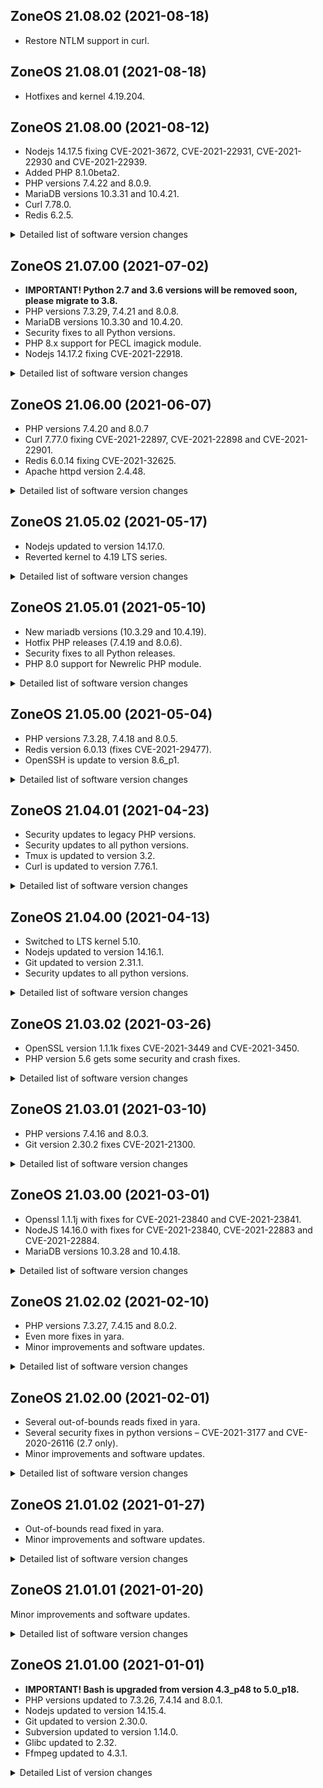 ## ZoneOS 21.08.02 (2021-08-18)

  * Restore NTLM support in curl.

## ZoneOS 21.08.01 (2021-08-18)

  * Hotfixes and kernel 4.19.204.

## ZoneOS 21.08.00 (2021-08-12)

  * Nodejs 14.17.5 fixing CVE-2021-3672, CVE-2021-22931, CVE-2021-22930 and CVE-2021-22939.
  * Added PHP 8.1.0beta2.
  * PHP versions 7.4.22 and 8.0.9.
  * MariaDB versions 10.3.31 and 10.4.21.
  * Curl 7.78.0.
  * Redis 6.2.5.

<details>
  <summary>Detailed list of software version changes</summary>

  ### Changes

  * app-arch/pigz 2.4-r1 -> 2.6
  * app-arch/unrar 6.0.5 -> 6.0.7
  * app-arch/xz-utils 5.2.5 -> 5.2.5-r1
  * app-arch/zstd 1.4.9 -> 1.5.0
  * app-crypt/gpgme 1.14.0 -> 1.15.1
  * app-crypt/mit-krb5 1.18.2-r3 -> 1.19.2
  * app-text/htmltidy 20090325-r2 -> 0.99.0
  * dev-db/mariadb 10.3.30 -> 10.3.31
  * dev-db/mariadb 10.4.20 -> 10.4.21
  * dev-db/mariadb-connector-c 3.1.12 -> 3.1.13
  * dev-db/redis 6.0.14 -> 6.2.5
  * dev-db/sqlite 3.34.1 -> 3.35.5
  * dev-lang/php 7.4.21 -> 7.4.22
  * dev-lang/php 8.0.8 -> 8.0.9
  * dev-lang/python 2.7.18_p10 -> 2.7.18_p11
  * dev-lang/python 3.6.13_p5 -> 3.6.14
  * dev-lang/python 3.8.10_p2 -> 3.8.11
  * dev-libs/libpcre 8.44 -> 8.45
  * dev-libs/libuv 1.41.0 -> 1.41.1
  * dev-libs/libzip 1.7.3-r1 -> 1.8.0
  * dev-libs/protobuf 3.15.8 -> 3.17.3
  * dev-php/igbinary 3.1.6 -> 3.2.6
  * media-gfx/imagemagick 7.1.0.2 -> 7.1.0.4
  * media-libs/libogg 1.3.4-r1 -> 1.3.5
  * net-libs/nghttp2 1.41.0-r2 -> 1.43.0-r2
  * net-libs/nodejs 14.17.2 -> 14.17.5
  * net-misc/curl 7.77.0-r1 -> 7.78.0
  * net-misc/whois 5.5.9 -> 5.5.9-r1
  * sys-kernel/zoneos-kernel 4.19.198 -> 4.19.202
  * sys-libs/glibc 2.32-r7 -> 2.33-r5
</details>

## ZoneOS 21.07.00 (2021-07-02)

  * **IMPORTANT! Python 2.7 and 3.6 versions will be removed soon, please migrate to 3.8.**
  * PHP versions 7.3.29, 7.4.21 and 8.0.8.
  * MariaDB versions 10.3.30 and 10.4.20.
  * Security fixes to all Python versions.
  * PHP 8.x support for PECL imagick module.
  * Nodejs 14.17.2 fixing CVE-2021-22918.

<details>
  <summary>Detailed list of software version changes</summary>

  ### Changes

  * app-antivirus/clamav 0.103.2 -> 0.103.3
  * dev-db/mariadb 10.3.29 -> 10.3.30
  * dev-db/mariadb 10.4.19 -> 10.4.20
  * dev-lang/php 7.3.28 -> 7.3.29
  * dev-lang/php 7.4.20 -> 7.4.21
  * dev-lang/php 8.0.7 -> 8.0.8
  * dev-lang/python 2.7.18_p9 -> 2.7.18_p10
  * dev-lang/python 3.6.13_p3 -> 3.6.13_p5
  * dev-lang/python 3.8.9_p2 -> 3.8.10_p2
  * dev-php/blackfire 1.59.2 -> 1.62.0
  * dev-php/pecl-imagick 3.4.4-r1 -> 3.5.0
  * dev-php/sourceguardian 12.0 -> 12.1
  * dev-vcs/git 2.31.1 -> 2.32.0
  * media-gfx/imagemagick 7.0.11.14 -> 7.1.0.2
  * media-gfx/libimagequant 2.14.0 -> 2.15.1
  * media-libs/libjpeg-turbo 2.1.0-r1 -> 2.1.0-r2
  * net-dns/bind-tools 9.16.12 -> 9.16.18
  * net-dns/libidn 1.36 -> 1.37
  * net-dns/libidn2 2.3.0 -> 2.3.1
  * net-libs/nodejs 14.17.0 -> 14.17.2
  * sys-kernel/zoneos-kernel 4.19.193 -> 4.19.196
</details>

## ZoneOS 21.06.00 (2021-06-07)

  * PHP versions 7.4.20 and 8.0.7
  * Curl 7.77.0 fixing CVE-2021-22897, CVE-2021-22898 and CVE-2021-22901.
  * Redis 6.0.14 fixing CVE-2021-32625.
  * Apache httpd version 2.4.48.

<details>
  <summary>Detailed list of software version changes</summary>

  ### Changes

  * app-arch/unrar 6.0.4 -> 6.0.5
  * app-editors/nano 5.3-r1 -> 5.6.1
  * dev-db/redis 6.0.13-r1 -> 6.0.14
  * dev-lang/php 7.4.19 -> 7.4.20
  * dev-lang/php 8.0.6 -> 8.0.7
  * dev-libs/expat 2.2.10 -> 2.4.1
  * dev-libs/icu 67.1 -> 69.1
  * dev-libs/libcroco 0.6.13 -> 0.6.13-r1
  * dev-libs/libmaxminddb 1.5.2 -> 1.6.0
  * dev-libs/libpcre2 10.35 -> 10.36-r1
  * dev-libs/libxml2 2.9.10-r5 -> 2.9.12-r2
  * dev-php/blackfire 1.57.0 -> 1.59.2
  * media-gfx/imagemagick 7.0.11.12 -> 7.0.11.14
  * media-libs/gd 2.3.1 -> 2.3.2
  * media-libs/libjpeg-turbo 2.0.6 -> 2.1.0-r1
  * media-libs/libogg 1.3.4 -> 1.3.4-r1
  * media-libs/tiff 4.2.0 -> 4.3.0
  * media-video/ffmpeg 4.3.2 -> 4.4
  * net-misc/curl 7.76.1 -> 7.77.0
  * net-misc/wget 1.20.3-r3 -> 1.21.1
  * net-misc/whois 5.5.6-r1 -> 5.5.9
  * sys-apps/findutils 4.7.0 -> 4.8.0
  * sys-apps/less 563-r1 -> 581.2
  * sys-apps/net-tools 1.60_p20180626073013 -> 2.10
  * sys-kernel/zoneos-kernel 4.19.190 -> 4.19.193
  * sys-process/psmisc 23.3-r1 -> 23.4-r1
  * www-servers/apache 2.4.46 -> 2.4.48
</details>

## ZoneOS 21.05.02 (2021-05-17)

  * Nodejs updated to version 14.17.0.
  * Reverted kernel to 4.19 LTS series.

<details>
  <summary>Detailed list of software version changes</summary>

  ### Changes

  * media-gfx/imagemagick 7.0.11.11 -> 7.0.11.12
  * net-libs/nodejs 14.16.1 -> 14.17.0
  * sys-kernel/zoneos-kernel 5.10.35 -> 4.19.190
</details>

## ZoneOS 21.05.01 (2021-05-10)

  * New mariadb versions (10.3.29 and 10.4.19).
  * Hotfix PHP releases (7.4.19 and 8.0.6).
  * Security fixes to all Python releases.
  * PHP 8.0 support for Newrelic PHP module.

<details>
  <summary>Detailed list of software version changes</summary>

  ### Changes

  * app-arch/unzip 6.0_p25-r1 -> 6.0_p26
  * dev-db/mariadb 10.3.28 -> 10.3.29
  * dev-db/mariadb 10.4.18 -> 10.4.19
  * dev-lang/php 7.4.18 -> 7.4.19
  * dev-lang/php 8.0.5 -> 8.0.6
  * dev-lang/python 2.7.18_p8 -> 2.7.18_p9
  * dev-lang/python 3.6.13_p1 -> 3.6.13_p3
  * dev-lang/python 3.8.8_p1 -> 3.8.9_p2
  * dev-php/blackfire 1.56.1 -> 1.57.0
  * dev-php/newrelic 9.16.0.295 -> 9.17.1.301
  * media-gfx/imagemagick 7.0.11.10 -> 7.0.11.11
  * media-gfx/libimagequant 2.12.3 -> 2.14.0
  * sys-kernel/zoneos-kernel 5.10.34 -> 5.10.35
</details>

## ZoneOS 21.05.00 (2021-05-04)

  * PHP versions 7.3.28, 7.4.18 and 8.0.5.
  * Redis version 6.0.13 (fixes CVE-2021-29477).
  * OpenSSH is update to version 8.6_p1.

<details>
  <summary>Detailed list of software version changes</summary>

  ### Changes

  * app-forensics/yara 4.0.5 -> 4.1.0
  * app-text/qpdf 10.1.0 -> 10.3.1
  * dev-db/redis 6.0.12 -> 6.0.13
  * dev-lang/php 7.3.27 -> 7.3.28
  * dev-lang/php 7.4.16 -> 7.4.18
  * dev-lang/php 8.0.3 -> 8.0.5
  * dev-php/pecl-redis 5.3.3 -> 5.3.4
  * media-gfx/imagemagick 7.0.11.8 -> 7.0.11.10
  * media-libs/lcms 2.11 -> 2.12
  * net-misc/openssh 8.4_p1-r3 -> 8.6_p1-r1
  * sys-apps/file 5.39-r4 -> 5.40-r2
  * sys-kernel/zoneos-kernel 5.10.32 -> 5.10.34
  * sys-process/htop 3.0.2 -> 3.0.5
</details>

## ZoneOS 21.04.01 (2021-04-23)

  * Security updates to legacy PHP versions.
  * Security updates to all python versions.
  * Tmux is updated to version 3.2.
  * Curl is updated to version 7.76.1.

<details>
  <summary>Detailed list of software version changes</summary>

  ### Changes

  * app-arch/unrar 6.0.3 -> 6.0.4
  * app-misc/tmux 3.1c -> 3.2
  * dev-lang/php 7.0.33-r6 -> 7.0.33-r7
  * dev-lang/php 7.1.33 -> 7.1.33-r1
  * dev-lang/python 2.7.18_p7 -> 2.7.18_p8
  * dev-lang/python 3.6.13 -> 3.6.13_p1
  * dev-lang/python 3.8.8 -> 3.8.8_p1
  * dev-php/blackfire 1.53.0 -> 1.56.1
  * dev-php/maxminddb 1.5.0 -> 1.6.0
  * media-gfx/imagemagick 7.0.11.6 -> 7.0.11.8
  * net-misc/curl 7.74.0-r2 -> 7.76.1
  * sys-apps/util-linux 2.35.2 -> 2.36.2
  * sys-kernel/zoneos-kernel 5.10.29 -> 5.10.32
</details>

## ZoneOS 21.04.00 (2021-04-13)

  * Switched to LTS kernel 5.10.
  * Nodejs updated to version 14.16.1.
  * Git updated to version 2.31.1.
  * Security updates to all python versions.

<details>
  <summary>Detailed list of software version changes</summary>

  ### Changes

  * app-arch/tar 1.32-r1 -> 1.34
  * app-arch/unrar 5.9.4 -> 6.0.3
  * app-arch/zstd 1.4.5 -> 1.4.9
  * app-crypt/gnupg 2.2.20-r2 -> 2.2.27
  * app-editors/vim 8.2.0360 -> 8.2.0814-r100
  * app-misc/mc 4.8.25-r1 -> 4.8.26-r1
  * app-text/poppler 20.11.0 -> 21.02.0
  * app-text/qpdf 10.0.4 -> 10.1.0
  * dev-db/freetds 1.00.558 -> 1.2.18
  * dev-db/mariadb-connector-c 3.1.11 -> 3.1.12
  * dev-db/redis 6.0.9 -> 6.0.12
  * dev-db/sqlite 3.33.0 -> 3.34.1
  * dev-lang/python 2.7.18-r6 -> 2.7.18_p7
  * dev-lang/python 3.6.12-r2 -> 3.6.13
  * dev-lang/python 3.8.7-r1 -> 3.8.8
  * dev-php/pecl-gnupg 1.4.0-r3 -> 1.5.0
  * dev-php/pecl-mongodb 1.9.0 -> 1.9.1
  * dev-vcs/git 2.30.2 -> 2.31.1
  * media-gfx/gifsicle 1.91 -> 1.92
  * media-gfx/imagemagick 7.0.11.4 -> 7.0.11.6
  * media-libs/dav1d 0.8.0 -> 0.8.2
  * media-libs/gd 2.3.0 -> 2.3.1
  * media-libs/tiff 4.1.0 -> 4.2.0
  * media-video/ffmpeg 4.3.1 -> 4.3.2
  * net-libs/nodejs 14.16.0 -> 14.16.1
  * sys-kernel/zoneos-kernel 4.19.183 -> 5.10.29
</details>

## ZoneOS 21.03.02 (2021-03-26)

  * OpenSSL version 1.1.1k fixes CVE-2021-3449 and CVE-2021-3450.
  * PHP version 5.6 gets some security and crash fixes.

<details>
  <summary>Detailed list of software version changes</summary>

  ### Changes

  * dev-libs/openssl 1.1.1j -> 1.1.1k
  * dev-php/blackfire 1.49.1 -> 1.53.0
  * dev-php/sourceguardian 11.4.1-r1 -> 12.0
  * media-gfx/imagemagick 7.0.11.3 -> 7.0.11.4
  * sys-kernel/zoneos-kernel 4.19.179 -> 4.19.183
</details>

## ZoneOS 21.03.01 (2021-03-10)

  * PHP versions 7.4.16 and 8.0.3.
  * Git version 2.30.2 fixes CVE-2021-21300.

<details>
  <summary>Detailed list of software version changes</summary>

  ### Changes

  * dev-lang/php 7.4.15 -> 7.4.16
  * dev-lang/php 8.0.2 -> 8.0.3
  * dev-vcs/git 2.30.1 -> 2.30.2
  * media-gfx/imagemagick 7.0.11.1 -> 7.0.11.3
  * net-dns/bind-tools 9.16.7 -> 9.16.12
  * sys-kernel/zoneos-kernel 4.19.177 -> 4.19.179
</details>

## ZoneOS 21.03.00 (2021-03-01)

  * Openssl 1.1.1j with fixes for CVE-2021-23840 and CVE-2021-23841.
  * NodeJS 14.16.0 with fixes for CVE-2021-23840, CVE-2021-22883 and CVE-2021-22884.
  * MariaDB versions 10.3.28 and 10.4.18.

<details>
  <summary>Detailed list of software version changes</summary>

  ### Changes

  * dev-db/mariadb 10.3.27 -> 10.3.28
  * dev-db/mariadb 10.4.17 -> 10.4.18
  * dev-libs/openssl 1.1.1i -> 1.1.1j
  * dev-php/pecl-xdebug 3.0.2 -> 3.0.3
  * media-gfx/imagemagick 7.0.10.61 -> 7.0.11.1
  * net-libs/nodejs 14.15.5 -> 14.16.0
  * sys-kernel/zoneos-kernel 4.19.175 -> 4.19.177
</details>

## ZoneOS 21.02.02 (2021-02-10)

  * PHP versions 7.3.27, 7.4.15 and 8.0.2.
  * Even more fixes in yara.
  * Minor improvements and software updates.

<details>
  <summary>Detailed list of software version changes</summary>

  ### Changes

  * app-antivirus/clamav 0.103.0-r2 -> 0.103.1
  * app-forensics/yara 4.0.4 -> 4.0.5
  * dev-lang/php 7.3.26 -> 7.3.27
  * dev-lang/php 7.4.14 -> 7.4.15
  * dev-lang/php 8.0.1 -> 8.0.2
  * dev-php/blackfire 1.49.0 -> 1.49.1
  * dev-php/pecl-redis 5.3.2 -> 5.3.3
  * dev-vcs/git 2.30.0 -> 2.30.1
  * net-libs/nodejs 14.15.4 -> 14.15.5
  * sys-kernel/zoneos-kernel 4.19.172 -> 4.19.175
</details>

## ZoneOS 21.02.00 (2021-02-01)

  * Several out-of-bounds reads fixed in yara.
  * Several security fixes in python versions – CVE-2021-3177 and CVE-2020-26116 (2.7 only).
  * Minor improvements and software updates.

<details>
  <summary>Detailed list of software version changes</summary>

  ### Changes

  * app-forensics/yara 4.0.3 -> 4.0.4
  * dev-lang/python 2.7.18-r5 -> 2.7.18-r6
  * dev-lang/python 3.6.12-r1 -> 3.6.12-r2
  * dev-lang/python 3.8.6-r1 -> 3.8.7-r1
  * media-gfx/imagemagick 7.0.10.60 -> 7.0.10.61
  * sys-kernel/zoneos-kernel 4.19.170 -> 4.19.172

  ### Added

  * dev-libs/cjose 0.6.1
  * www-apache/mod_auth_openidc 2.4.5
</details>

## ZoneOS 21.01.02 (2021-01-27)

  * Out-of-bounds read fixed in yara.
  * Minor improvements and software updates.

<details>
  <summary>Detailed list of software version changes</summary>

  ### Changes

  * app-forensics/yara 4.0.2-r1 -> 4.0.3
  * dev-php/blackfire 1.48.1 -> 1.49.0
  * dev-php/newrelic 9.15.0.293 -> 9.16.0.295
  * media-gfx/imagemagick 7.0.10.58 -> 7.0.10.60
  * sys-kernel/zoneos-kernel 4.19.168 -> 4.19.170
</details>

## ZoneOS 21.01.01 (2021-01-20)

Minor improvements and software updates.

<details>
  <summary>Detailed list of software version changes</summary>

  ### Changes

  * media-gfx/imagemagick 7.0.10.56 -> 7.0.10.58
  * sys-kernel/zoneos-kernel 4.19.165 -> 4.19.168
</details>

## ZoneOS 21.01.00 (2021-01-01)

- **IMPORTANT! Bash is upgraded from version 4.3_p48 to 5.0_p18.**
- PHP versions updated to 7.3.26, 7.4.14 and 8.0.1.
- Nodejs updated to version 14.15.4.
- Git updated to version 2.30.0.
- Subversion updated to version 1.14.0.
- Glibc updated to 2.32.
- Ffmpeg updated to 4.3.1.

<details>
  <summary>Detailed List of version changes</summary>

  ### Changes

  * app-antivirus/clamav 0.102.4-r1 -> 0.103.0-r2
  * app-arch/lz4 1.9.2 -> 1.9.3
  * app-arch/tar 1.32 -> 1.32-r1
  * app-arch/zstd 1.4.4-r4 -> 1.4.5
  * app-crypt/pinentry 1.1.0-r2 -> 1.1.0-r3
  * app-editors/nano 4.9.3 -> 5.3-r1
  * app-forensics/yara 4.0.2 -> 4.0.2-r1
  * app-misc/mc 4.8.24 -> 4.8.25-r1
  * app-shells/bash 4.3_p48-r2 -> 5.0_p18
  * app-text/ghostscript-gpl 9.52-r1 -> 9.53.3-r4
  * app-text/poppler 0.90.1 -> 20.11.0
  * app-text/poppler-data 0.4.9 -> 0.4.10
  * app-text/qpdf 9.0.2 -> 10.0.4
  * dev-db/mariadb-connector-c 3.1.10 -> 3.1.11
  * dev-db/postgresql 12.4 -> 12.5
  * dev-db/unixODBC 2.3.5-r1 -> 2.3.9
  * dev-lang/luajit 2.0.5-r2 -> 2.0.5-r3
  * dev-lang/php 7.3.25 -> 7.3.26
  * dev-lang/php 7.4.13 -> 7.4.14
  * dev-lang/php 8.0.0 -> 8.0.1
  * dev-lang/python 2.7.18-r4 -> 2.7.18-r5
  * dev-lang/python 3.6.12 -> 3.6.12-r1
  * dev-lang/python 3.8.5 -> 3.8.6-r1
  * dev-libs/boost 1.72.0-r2 -> 1.74.0-r1
  * dev-libs/expat 2.2.8 -> 2.2.10
  * dev-libs/jansson 2.13.1 -> 2.13.1-r1
  * dev-libs/libev 4.31 -> 4.33
  * dev-libs/libgit2 1.0.1-r1 -> 1.1.0-r2
  * dev-libs/libusb 1.0.21-r1 -> 1.0.23-r1
  * dev-libs/libverto 0.2.5-r1 -> 0.3.1-r1
  * dev-libs/libxml2 2.9.10-r3 -> 2.9.10-r4
  * dev-libs/libxslt 1.1.34 -> 1.1.34-r1
  * dev-libs/lzo 2.09 -> 2.10
  * dev-libs/oniguruma 6.9.4 -> 6.9.6-r1
  * dev-libs/protobuf 3.12.4 -> 3.13.0
  * dev-php/blackfire 1.46.3 -> 1.48.1
  * dev-php/newrelic 9.14.0.290 -> 9.15.0.293
  * dev-php/pecl-xdebug 3.0.1 -> 3.0.2
  * dev-vcs/git 2.29.2 -> 2.30.0
  * dev-vcs/subversion 1.12.2 -> 1.14.0-r1
  * mail-mta/postfix 3.3.14 -> 3.3.15
  * media-gfx/imagemagick 7.0.10.48 -> 7.0.10.56
  * media-gfx/pngquant 2.12.5 -> 2.13.1
  * media-libs/fontconfig 2.13.0-r4 -> 2.13.1-r2
  * media-libs/jbig2dec 0.18 -> 0.19
  * media-libs/libjpeg-turbo 2.0.5-r2 -> 2.0.6
  * media-libs/mesa 20.1.10 -> 20.2.4
  * media-libs/openjpeg 2.3.1-r1 -> 2.4.0
  * media-libs/opus 1.3 -> 1.3.1-r1
  * media-libs/x264 0.0.20190214 -> 0.0.20190903-r1
  * media-video/ffmpeg 4.2.4 -> 4.3.1
  * net-libs/libtirpc 1.0.2-r1 -> 1.2.6
  * net-libs/nodejs 14.15.1 -> 14.15.4
  * net-misc/memcached 1.6.8 -> 1.6.9
  * net-nds/openldap 2.4.46 -> 2.4.56
  * sys-apps/diffutils 3.7 -> 3.7-r1
  * sys-apps/gawk 5.0.1 -> 5.1.0
  * sys-apps/sed 4.7 -> 4.8
  * sys-devel/make 4.2.1-r4 -> 4.3
  * sys-kernel/zoneos-kernel 4.19.163 -> 4.19.165
  * sys-libs/db 5.3.28-r2 -> 5.3.28-r4
  * sys-libs/gdbm 1.13-r2 -> 1.18.1-r1
  * sys-libs/glibc 2.30-r8 -> 2.32-r3
  * sys-process/htop 2.2.0 -> 3.0.2
  * x11-libs/gdk-pixbuf 2.38.1-r1 -> 2.42.2
  * x11-libs/libX11 1.6.12 -> 1.7.0
  * x11-libs/libXau 1.0.8-r1 -> 1.0.9-r1
  * x11-libs/libXdmcp 1.1.2-r2 -> 1.1.3
  * x11-libs/libXext 1.3.3-r1 -> 1.3.4
  * x11-libs/libXtst 1.2.3-r1 -> 1.2.3-r2
  * x11-libs/libdrm 2.4.102 -> 2.4.103
  * x11-libs/libxshmfence 1.3-r1 -> 1.3-r2

  ### Added

  * app-arch/p7zip 16.02-r4
  * dev-libs/tomsfastmath 0.13.1
  * media-libs/dav1d 0.8.0
  * net-libs/gnutls 3.6.15
  * www-apache/modsec-sdbm-util 20181217

  ### Removed

  * dev-php/pecl-redis 3.1.6
</details>

